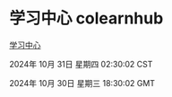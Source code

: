 # 学习中心 colearnhub
[学习中心](http://219.139.197.74:56308/colearnhub/)

2024年 10月 31日 星期四 02:30:02 CST

2024年 10月 30日 星期三 18:30:02 GMT
